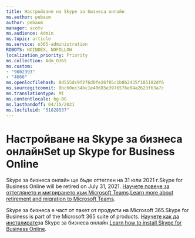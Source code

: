 ```yaml
---
title: Настройване на Skype за бизнеса онлайн
ms.author: pebaum
author: pebaum
manager: scotv
ms.audience: Admin
ms.topic: article
ms.service: o365-administration
ROBOTS: NOINDEX, NOFOLLOW
localization_priority: Priority
ms.collection: Adm_O365
ms.custom:
- "9002393"
- "4666"
ms.openlocfilehash: 8d555dc9f2f6d0fe26f05c1b8b2435f185182df6
ms.sourcegitcommit: 8bc60ec34bc1e40685e3976576e04a2623f63a7c
ms.translationtype: MT
ms.contentlocale: bg-BG
ms.lasthandoff: 04/15/2021
ms.locfileid: "51828537"
---
```

# <a name="set-up-skype-for-business-online"></a><span data-ttu-id="6a119-102">Настройване на Skype за бизнеса онлайн</span><span class="sxs-lookup"><span data-stu-id="6a119-102">Set up Skype for Business Online</span></span>

<span data-ttu-id="6a119-103">Skype за бизнеса онлайн ще бъде оттеглен на 31 юли 2021 г.</span><span class="sxs-lookup"><span data-stu-id="6a119-103">Skype for Business Online will be retired on July 31, 2021.</span></span> <span data-ttu-id="6a119-104">[Научете повече за оттеглянето и мигрирането към Microsoft Teams](https://docs.microsoft.com/microsoftteams/skype-for-business-online-retirement).</span><span class="sxs-lookup"><span data-stu-id="6a119-104">[Learn more about retirement and migration to Microsoft Teams](https://docs.microsoft.com/microsoftteams/skype-for-business-online-retirement).</span></span>

<span data-ttu-id="6a119-105">Skype за бизнеса е част от пакет от продукти на Microsoft 365.</span><span class="sxs-lookup"><span data-stu-id="6a119-105">Skype for Business is part of the Microsoft 365 suite of products.</span></span> <span data-ttu-id="6a119-106">[Научете как да инсталирате](https://support.office.com/article/Install-Skype-for-Business-Online-8a618bc4-3fc8-4d5f-9d62-cf93a0494800)за Skype за бизнеса онлайн.</span><span class="sxs-lookup"><span data-stu-id="6a119-106">[Learn how to install Skype for Business Online](https://support.office.com/article/Install-Skype-for-Business-Online-8a618bc4-3fc8-4d5f-9d62-cf93a0494800).</span></span>
